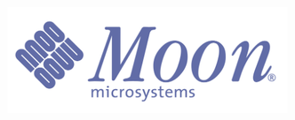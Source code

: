 ![moon microsystems](https://github.com/markozajc/markozajc/blob/master/moon-microsystems.png?raw=true)
